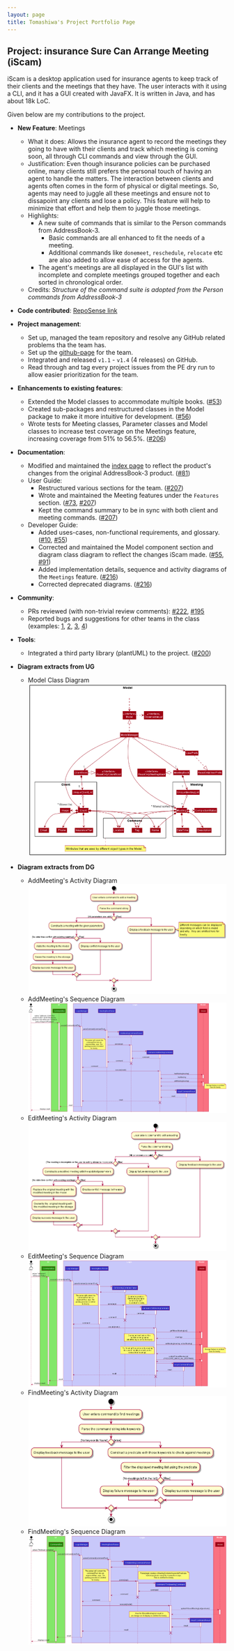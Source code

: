 ```yaml
---
layout: page
title: Tomashiwa's Project Portfolio Page
---
```


## Project: insurance Sure Can Arrange Meeting (iScam)

iScam is a desktop application used for insurance agents to keep track of their clients and the meetings that they have. 
The user interacts with it using a CLI, and it has a GUI created with JavaFX. It is written in Java, and has about 18k
LoC.

Given below are my contributions to the project.

* **New Feature**: Meetings
  * What it does: Allows the insurance agent to record the meetings they going to have with their clients and track which meeting is coming soon, all through CLI commands and view through the GUI. 
  * Justification: Even though insurance policies can be purchased online, many clients still prefers the personal touch of having an agent to handle the matters. The interaction between clients and agents often comes in the form of physical or digital meetings. So, agents may need to juggle all these meetings and ensure not to dissapoint any clients and lose a policy. This feature will help to minimize that effort and help them to juggle those meetings.
  * Highlights:
    * A new suite of commands that is similar to the Person commands from AddressBook-3. 
        * Basic commands are all enhanced to fit the needs of a meeting.
        * Additional commands like `donemeet`, `reschedule`, `relocate` etc are also added to allow ease of access for the agents.
    * The agent's meetings are all displayed in the GUI's list with incomplete and complete meetings grouped together and each sorted in chronological order.
  * Credits: *Structure of the command suite is adopted from the Person commands from AddressBook-3*
  

* **Code contributed**: [RepoSense link](https://nus-cs2103-ay2021s2.github.io/tp-dashboard/?search=tomashiwa&sort=groupTitle&sortWithin=title&timeframe=commit&mergegroup=&groupSelect=groupByAuthors&breakdown=true&checkedFileTypes=docs~functional-code~test-code~other&since=2021-02-19&tabOpen=true&tabType=authorship&tabAuthor=Tomashiwa&tabRepo=AY2021S2-CS2103-W17-4%2Ftp%5Bmaster%5D&authorshipIsMergeGroup=false&authorshipFileTypes=docs~functional-code~test-code~other&authorshipIsBinaryFileTypeChecked=false)


* **Project management**:
  * Set up, managed the team repository and resolve any GitHub related problems tha the team has.
  * Set up the [github-page](https://ay2021s2-cs2103-w17-4.github.io/tp/) for the team.
  * Integrated and released `v1.1` - `v1.4` (4 releases) on GitHub.
  * Read through and tag every project issues from the PE dry run to allow easier prioritization for the team.


* **Enhancements to existing features**:
  * Extended the Model classes to accommodate multiple books. ([\#53](https://github.com/AY2021S2-CS2103-W17-4/tp/pull/53))
  * Created sub-packages and restructured classes in the Model package to make it more intuitive for development. ([\#56](https://github.com/AY2021S2-CS2103-W17-4/tp/pull/55))
  * Wrote tests for Meeting classes, Parameter classes and Model classes to increase test coverage on the Meetings feature, increasing coverage from 51% to 56.5%. ([\#206](https://github.com/AY2021S2-CS2103-W17-4/tp/pull/206))
  

* **Documentation**:
  * Modified and maintained the [index page](https://ay2021s2-cs2103-w17-4.github.io/tp/) to reflect the product's changes from the original AddressBook-3 product. ([\#81](https://github.com/AY2021S2-CS2103-W17-4/tp/pull/81))
  * User Guide:
    * Restructured various sections for the team. ([\#207](https://github.com/AY2021S2-CS2103-W17-4/tp/pull/207))
    * Wrote and maintained the Meeting features under the `Features` section. ([\#73](https://github.com/AY2021S2-CS2103-W17-4/tp/pull/73), [\#207](https://github.com/AY2021S2-CS2103-W17-4/tp/pull/207))
    * Kept the command summary to be in sync with both client and meeting commands. ([\#207](https://github.com/AY2021S2-CS2103-W17-4/tp/pull/207))
  * Developer Guide:
    * Added uses-cases, non-functional requirements, and glossary. ([\#10](https://github.com/AY2021S2-CS2103-W17-4/tp/pull/10), [\#55](https://github.com/AY2021S2-CS2103-W17-4/tp/pull/55))
    * Corrected and maintained the Model component section and diagram class diagram to reflect the changes iScam made. ([\#55](https://github.com/AY2021S2-CS2103-W17-4/tp/pull/55), [\#91](https://github.com/AY2021S2-CS2103-W17-4/tp/pull/91))
    * Added implementation details, sequence and activity diagrams of the `Meetings` feature. ([\#216](https://github.com/AY2021S2-CS2103-W17-4/tp/pull/216))
    * Corrected deprecated diagrams. ([\#216](https://github.com/AY2021S2-CS2103-W17-4/tp/pull/216))
  

* **Community**:
  * PRs reviewed (with non-trivial review comments): [\#222](https://github.com/AY2021S2-CS2103-W17-4/tp/pull/222), [\#195](https://github.com/AY2021S2-CS2103-W17-4/tp/pull/195)
  * Reported bugs and suggestions for other teams in the class (examples: [1](https://github.com/AY2021S2-CS2103-T14-1/tp/issues/224), [2](https://github.com/AY2021S2-CS2103-T14-1/tp/issues/220), [3](https://github.com/AY2021S2-CS2103-T14-1/tp/issues/219), [4](https://github.com/AY2021S2-CS2103-T14-1/tp/issues/217))
  

* **Tools**:
  * Integrated a third party library (plantUML) to the project. ([\#200](https://github.com/AY2021S2-CS2103-W17-4/tp/pull/200))
  

* **Diagram extracts from UG**
  * Model Class Diagram
    ![Model class diagram](../images/ModelClassDiagram.png)


* **Diagram extracts from DG**
  * AddMeeting's Activity Diagram
    ![AddMeeting activity diagram](../images/AddMeetingActivityDiagram.png)
  * AddMeeting's Sequence Diagram
    ![AddMeeting sequence diagram](../images/AddMeetingSequenceDiagram.png)
  * EditMeeting's Activity Diagram
    ![EditMeeting activity diagram](../images/EditMeetingActivityDiagram.png)
  * EditMeeting's Sequence Diagram
    ![EditMeeting sequence diagram](../images/EditMeetingSequenceDiagram.png)
  * FindMeeting's Activity Diagram
    ![FindMeeting activity diagram](../images/FindMeetingActivityDiagram.png)
  * FindMeeting's Sequence Diagram
    ![FindMeeting sequence diagram](../images/FindMeetingSequenceDiagram.png)
    